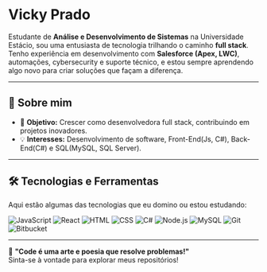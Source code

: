 # Vicky Prado
Estudante de **Análise e Desenvolvimento de Sistemas** na Universidade Estácio, sou uma entusiasta de tecnologia trilhando o caminho **full stack**. Tenho experiência em desenvolvimento com **Salesforce (Apex, LWC)**, automações, cybersecurity e suporte técnico, e estou sempre aprendendo algo novo para criar soluções que façam a diferença.

---

## 🚀 Sobre mim
- 🎯 **Objetivo:** Crescer como desenvolvedora full stack, contribuindo em projetos inovadores.  
- 💡 **Interesses:** Desenvolvimento de software, Front-End(Js, C#), Back-End(C#) e SQL(MySQL, SQL Server).

---

## 🛠️ Tecnologias e Ferramentas
Aqui estão algumas das tecnologias que eu domino ou estou estudando:

![JavaScript](https://skillicons.dev/icons?i=javascript) ![React](https://skillicons.dev/icons?i=react) ![HTML](https://skillicons.dev/icons?i=html) ![CSS](https://skillicons.dev/icons?i=css) ![C#](https://skillicons.dev/icons?i=cs) ![Node.js](https://skillicons.dev/icons?i=nodejs) ![MySQL](https://skillicons.dev/icons?i=mysql) ![Git](https://skillicons.dev/icons?i=git) ![Bitbucket](https://skillicons.dev/icons?i=bitbucket)

---

🌟 **"Code é uma arte e poesia que resolve problemas!"**  
Sinta-se à vontade para explorar meus repositórios!
